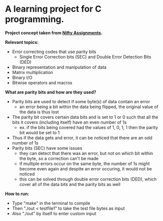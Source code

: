 # A learning project for C programming.

<strong>Project concept taken from [Nifty Assignments](http://nifty.stanford.edu/2011/hansen-hamming-codes/).</strong>


<strong>Relevant topics:</strong>

  - Error correcting codes that use parity bits
    - Single Error Correction bits (SEC) and Double Error Detection Bits (DED)
  - Binary representation and manipulation of data
  - Matrix multiplication
  - Binary I/O
  - Bitwise operators and macros


<strong>What are parity bits and how are they used?</strong>

  - Parity bits are used to detect if some byte(s) of data contain an error
    - an error being a bit within the data being flipped, the original value of the data is thus lost
  - The parity bit covers certain data bits and is set to 1 or 0 such that all the bits it covers (including itself) have an even number of 1s
    - ex. if the bits being covered had the values of 1, 0, 1, 1 then the parity bit would be set to 1
  - Thus if the data gets and error, it can be noticed that there are an odd number of 1s
  - Parity bits (SEC) have some issues
    - they can detect that there was an error, but not on which bit within the byte, so a correction can't be made
    - if multiple errors occur on the same byte, the number of 1s might become even again and despite an error occuring, it would not be noticed
    - this can be solved through double error correction bits (DED), which cover all of the data bits and the parity bits as well


<strong>How to run:</strong>

  - Type "make" in the terminal to compile
  - Then "./out < testfile1" to take the test file bytes as input
  - Also "./out" by itself to enter custom input
